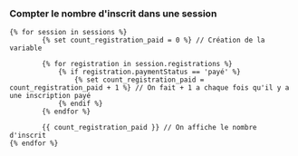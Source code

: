 

### Compter le nombre d'inscrit dans une session


    {% for session in sessions %}
            {% set count_registration_paid = 0 %} // Création de la variable

            {% for registration in session.registrations %}
                {% if registration.paymentStatus == 'payé' %}
                    {% set count_registration_paid = count_registration_paid + 1 %} // On fait + 1 a chaque fois qu'il y a une inscription payé
                {% endif %}
            {% endfor %}
            
            {{ count_registration_paid }} // On affiche le nombre d'inscrit
    {% endfor %}